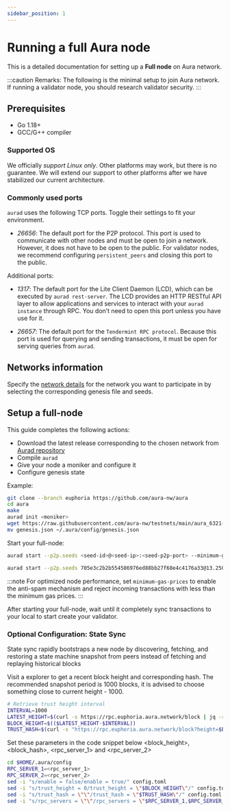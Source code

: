 ```yaml
---
sidebar_position: 1
---
```


# Running a full Aura node

This is a detailed documentation for setting up a **Full node** on Aura network.

:::caution Remarks:
The following is the minimal setup to join Aura network.
If running a validator node, you should research validator security.
:::

## Prerequisites

- Go 1.18+
- GCC/G++ compiler

### Supported OS

We officially _support Linux only_. Other platforms may work, but there is no guarantee. We will extend our support to other platforms after we have stabilized our current architecture.

### Commonly used ports

`aurad` uses the following TCP ports. Toggle their settings to fit your environment.

- *26656*: The default port for the P2P protocol. This port is used to communicate with other nodes and must be open to join a network. However, it does not have to be open to the public. For validator nodes, we recommend configuring `persistent_peers` and closing this port to the public.

Additional ports:

- *1317*: The default port for the Lite Client Daemon (LCD), which can be executed by `aurad rest-server`. The LCD provides an HTTP RESTful API layer to allow applications and services to interact with your `aurad instance` through RPC. You don’t need to open this port unless you have use for it.

- *26657*: The default port for the `Tendermint RPC protocol`. Because this port is used for querying and sending transactions, it must be open for serving queries from `aurad`.

## Networks information

Specify the [network details](../developer/1.getting-started/networks-info) for the network you want to participate in by selecting the corresponding genesis file and seeds. 

## Setup a full-node

This guide completes the following actions:
- Download the latest release corresponding to the chosen network from [Aurad repository](https://github.com/aura-nw/aura)
- Compile `aurad`
- Give your node a moniker and configure it
- Configure genesis state 

Example:
<Tabs>
<TabItem value="testnet" label="Euphoria Testnet">

```bash
git clone --branch euphoria https://github.com/aura-nw/aura
cd aura
make
aurad init <moniker> 
wget https://raw.githubusercontent.com/aura-nw/testnets/main/aura_6321-3/genesis.json
mv genesis.json ~/.aura/config/genesis.json
```

</TabItem>
</Tabs>


Start your full-node:
```bash
aurad start --p2p.seeds <seed-id>@<seed-ip>:<seed-p2p-port> --minimum-gas-prices <gas-price>
```
<Tabs>
<TabItem value="testnet" label="Euphoria Testnet">

```bash
aurad start --p2p.seeds 705e3c2b2b554586976ed88bb27f68e4c4176a33@13.250.223.114:26656 --minimum-gas-prices 0.0025uaura
```

</TabItem>
</Tabs>

:::note For optimized node performance, set `minimum-gas-prices` to enable the anti-spam mechanism and reject incoming transactions with less than the minimum gas prices.
:::

After starting your full-node, wait until it completely sync transactions to your local to start create your validator.

###  Optional Configuration: State Sync
State sync rapidly bootstraps a new node by discovering, fetching, and restoring a state machine snapshot from peers instead of fetching and replaying historical blocks

Visit a explorer to get a recent block height and corresponding hash. The recommended snapshot period is 1000 blocks, it is advised to choose something close to current height - 1000.

<Tabs>
<TabItem value="testnet" label="Euphoria Testnet">

```bash
# Retrieve trust height interval
INTERVAL=1000
LATEST_HEIGHT=$(curl -s https://rpc.euphoria.aura.network/block | jq -r .result.block.header.height)
BLOCK_HEIGHT=$(($LATEST_HEIGHT-$INTERVAL))
TRUST_HASH=$(curl -s "https://rpc.euphoria.aura.network/block?height=$BLOCK_HEIGHT" | jq -r .result.block_id.hash)
```

Set these parameters in the code snippet below <block_height>, <block_hash>, <rpc_server_1> and <rpc_server_2>
```bash
cd $HOME/.aura/config
RPC_SERVER_1=<rpc_server_1>
RPC_SERVER_2=<rpc_server_2>
sed -i "s/enable = false/enable = true/" config.toml
sed -i "s/trust_height = 0/trust_height = \"$BLOCK_HEIGHT\"/" config.toml
sed -i "s/trust_hash = \"\"/trust_hash = \"$TRUST_HASH\"/" config.toml
sed -i "s/rpc_servers = \"\"/rpc_servers = \"$RPC_SERVER_1,$RPC_SERVER_2\"/" config.toml
```


</TabItem>
</Tabs>
